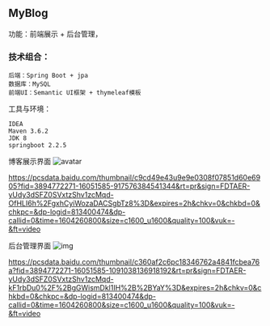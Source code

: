 ## MyBlog

功能：前端展示 + 后台管理，

### 技术组合：

    后端：Spring Boot + jpa
    数据库：MySQL
    前端UI：Semantic UI框架 + thymeleaf模板

工具与环境：

    IDEA
    Maven 3.6.2
    JDK 8
    springboot 2.2.5

博客展示界面
![avatar](https://pcsdata.baidu.com/thumbnail/c9cd49e43u9e9e0308f07851d60e6905?fid=3894772271-16051585-917576384541344&rt=pr&sign=FDTAER-yUdy3dSFZ0SVxtzShv1zcMqd-OfHLI6h%2FgxhCyiWozaDACSgbTz8%3D&expires=2h&chkv=0&chkbd=0&chkpc=&dp-logid=813400474&dp-callid=0&time=1604260800&size=c1600_u1600&quality=100&vuk=-&ft=video)

<https://pcsdata.baidu.com/thumbnail/c9cd49e43u9e9e0308f07851d60e6905?fid=3894772271-16051585-917576384541344&rt=pr&sign=FDTAER-yUdy3dSFZ0SVxtzShv1zcMqd-OfHLI6h%2FgxhCyiWozaDACSgbTz8%3D&expires=2h&chkv=0&chkbd=0&chkpc=&dp-logid=813400474&dp-callid=0&time=1604260800&size=c1600_u1600&quality=100&vuk=-&ft=video>



后台管理界面
![img](https://pcsdata.baidu.com/thumbnail/c360af2c6pc18346762a4841fcbea76a?fid=3894772271-16051585-1091038136918192&rt=pr&sign=FDTAER-yUdy3dSFZ0SVxtzShv1zcMqd-kF1rbDu0%2F%2BgGWismDkl1IH%2B%2BYaY%3D&expires=2h&chkv=0&chkbd=0&chkpc=&dp-logid=813400474&dp-callid=0&time=1604260800&size=c1600_u1600&quality=100&vuk=-&ft=video)

<https://pcsdata.baidu.com/thumbnail/c360af2c6pc18346762a4841fcbea76a?fid=3894772271-16051585-1091038136918192&rt=pr&sign=FDTAER-yUdy3dSFZ0SVxtzShv1zcMqd-kF1rbDu0%2F%2BgGWismDkl1IH%2B%2BYaY%3D&expires=2h&chkv=0&chkbd=0&chkpc=&dp-logid=813400474&dp-callid=0&time=1604260800&size=c1600_u1600&quality=100&vuk=-&ft=video>
